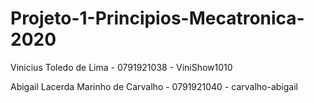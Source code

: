 # Projeto-1-Principios-Mecatronica-2020

Vinicius Toledo de Lima - 0791921038 - ViniShow1010

Abigail Lacerda Marinho de Carvalho - 0791921040 - carvalho-abigail
